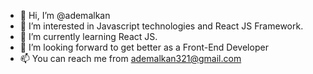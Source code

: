 - 👋 Hi, I’m @ademalkan
- 👀 I’m interested in Javascript technologies and React JS Framework.
- 🌱 I’m currently learning React JS.
- 💞️ I’m looking forward to get better as a Front-End Developer
- 📫 You can reach me from ademalkan321@gmail.com

<!---
ademalkan/ademalkan is a ✨ special ✨ repository because its `README.md` (this file) appears on your GitHub profile.
You can click the Preview link to take a look at your changes.
--->

